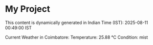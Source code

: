 # My Project

This content is dynamically generated in Indian Time (IST): 2025-08-11 00:49:00 IST


Current Weather in Coimbatore:
Temperature: 25.88 °C
Condition: mist
